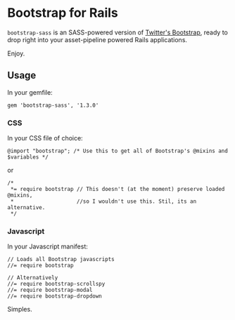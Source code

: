 # Bootstrap for Rails

`bootstrap-sass` is an SASS-powered version of [Twitter's Bootstrap](http://github.com/twitter/bootstrap), ready to drop right into your asset-pipeline powered Rails applications.

Enjoy.

## Usage

In your gemfile:

    gem 'bootstrap-sass', '1.3.0'

### CSS

In your CSS file of choice:

    @import "bootstrap"; /* Use this to get all of Bootstrap's @mixins and $variables */

or

    /*
     *= require bootstrap // This doesn't (at the moment) preserve loaded @mixins,
     *                    //so I wouldn't use this. Stil, its an alternative.
     */

### Javascript

In your Javascript manifest:

    // Loads all Bootstrap javascripts
    //= require bootstrap
    
    // Alternatively
    //= require bootstrap-scrollspy
    //= require bootstrap-modal
    //= require bootstrap-dropdown

Simples.

